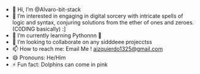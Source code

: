 - 👋 Hi, I’m @Alvaro-bit-stack
- 👀 I’m interested in engaging in digital sorcery with intricate spells of logic and syntax, conjuring solutions from the ether of ones and zeroes.(C0DING basically) :]
- 🌱 I’m currently learning Pythonnn 🐍
- 💞️ I’m looking to collaborate on any sidddeee projecctss
- 📫 How to reach me: Email Me ! aizquierdo1325@gmail.com
- 😄 Pronouns: He/Him
- ⚡ Fun fact: Dolphins can come in pink

<!---
Alvaro-bit-stack/Alvaro-bit-stack is a ✨ special ✨ repository because its `README.md` (this file) appears on your GitHub profile.
You can click the Preview link to take a look at your changes.
--->

